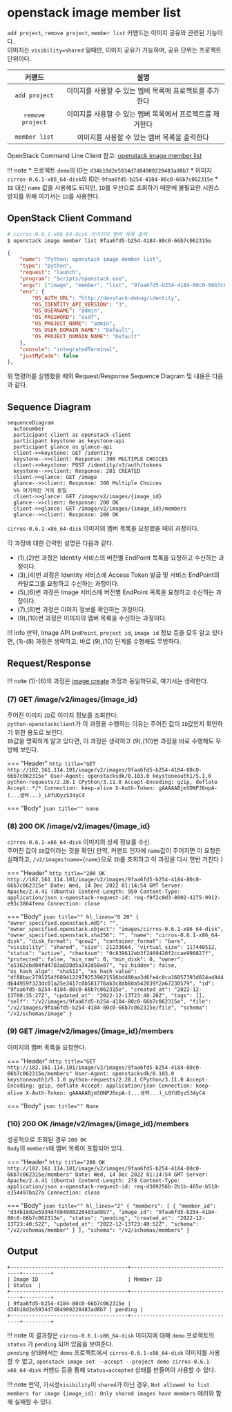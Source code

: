 # openstack image member list

`add project`, `remove project`, `member list` 커맨드는 이미지 공유와 관련된 기능이다.  
이미지는 `visibility=shared` 일때만, 이미지 공유가 가능하며, 공유 단위는 프로젝트 단위이다.  

| 커맨드 | 설명 |
| :---: | :----: |
| `add project` | 이미지를 사용할 수 있는 멤버 목록에 프로젝트를 추가한다 |
| `remove project` | 이미지를 사용할 수 있는 멤버 목록에서 프로젝트를 제거한다 |
| `member list` | 이미지를 사용할 수 있는 멤버 목록을 출력한다 |

OpenStack Command Line Client 참고: [openstack image member list](https://docs.openstack.org/python-openstackclient/zed/cli/command-objects/image-v2.html#image-member-list)

!!! note
    * 프로젝트 `demo`의 ID는 `d34b18d2e5934d7d84900220483ad8b7`
    * 이미지 `cirros-0.6.1-x86_64-disk`의 ID는 `9faa6fd5-b254-4184-80c0-66b7c062315e`
    * `ID` 대신 `name` 값을 사용해도 되지만, `ID`를 우선으로 조회하기 때문에 불필요한 시퀀스 방지를 위해 여기서는 `ID`를 사용한다.

## OpenStack Client Command

``` bash title="python3-openstackclient command"
# cirros-0.6.1-x86_64-disk 이미지의 멤버 목록 출력
$ openstack image member list 9faa6fd5-b254-4184-80c0-66b7c062315e
```

``` json title="configuration .vscode/launch.json"
{
    "name": "Python: openstack image member list",
    "type": "python",
    "request": "launch",
    "program": "Scripts/openstack.exe",
    "args": ["image", "member", "list", "9faa6fd5-b254-4184-80c0-66b7c062315e"],
    "env": {
        "OS_AUTH_URL": "http://devstack-debug/identity",
        "OS_IDENTITY_API_VERSION": "3",
        "OS_USERNAME": "admin",
        "OS_PASSWORD": "asdf",
        "OS_PROJECT_NAME": "admin",
        "OS_USER_DOMAIN_NAME": "Default",
        "OS_PROJECT_DOMAIN_NAME": "Default"
    },
    "console": "integratedTerminal",
    "justMyCode": false
},
```

위 명령어를 실행했을 때의 Request/Response Sequence Diagram 및 내용은 다음과 같다.

## Sequence Diagram

``` mermaid
sequenceDiagram
  autonumber
  participant client as openstack-client
  participant keystone as keystone-api
  participant glance as glance-api
  client->>keystone: GET /identity
  keystone-->>client: Response: 300 MULTIPLE CHOICES
  client->>keystone: POST /identity/v3/auth/tokens
  keystone-->>client: Response: 201 CREATED
  client->>glance: GET /image
  glance-->>client: Response: 300 Multiple Choices
  %% 여기까진 거의 동일
  client->>glance: GET /image/v2/images/{image_id}
  glance-->>client: Response: 200 OK
  client->>glance: GET /image/v2/images/{image_id}/members
  glance-->>client: Response: 200 OK
```

`cirros-0.6.1-x86_64-disk` 이미지의 멤버 목록을 요청했을 때의 과정이다.  

각 과정에 대한 간략한 설명은 다음과 같다.   

- (1),(2)번 과정은 Identity 서비스의 버전별 EndPoint 목록을 요청하고 수신하는 과정이다.  
- (3),(4)번 과정은 Identity 서비스에 Access Token 발급 및 서비스 EndPoint의 카탈로그를 요청하고 수신하는 과정이다.  
- (5),(6)번 과정은 Image 서비스에 버전별 EndPoint 목록을 요청하고 수신하는 과정이다.  
- (7),(8)번 과정은 이미지 정보를 확인하는 과정이다.  
- (9),(10)번 과정은 이미지의 멤버 목록을 수신하는 과정이다.  

!!! info
    만약, Image API `EndPoint`, `project id`, `image id` 정보 등을 모두 알고 있다면, (1)-(8) 과정은 생략하고, 바로 (9),(10) 단계를 수행해도 무방하다.

## Request/Response

!!! note
    (1)-(6)의 과정은 [image create](./create.md) 과정과 동일하므로, 여기서는 생략한다.

### (7) GET /image/v2/images/{image_id}

주어진 이미지 `ID`로 이미지 정보를 조회한다.  
`python-openstackclient`가 이 과정을 수행하는 이유는 주어진 값이 `ID`값인지 확인하기 위한 용도로 보인다.  
`ID`값을 명확하게 알고 있다면, 이 과정은 생략하고 (9),(10)번 과정을 바로 수행해도 무방해 보인다.  

=== "Header"
    ``` http title="GET http://182.161.114.101/image/v2/images/9faa6fd5-b254-4184-80c0-66b7c062315e"
    User-Agent: openstacksdk/0.103.0 keystoneauth1/5.1.0 python-requests/2.28.1 CPython/3.11.0
    Accept-Encoding: gzip, deflate
    Accept: */*
    Connection: keep-alive
    X-Auth-Token: gAAAAABjmSONPJ6npA-(...생략...)_L0fUOyzS34yC4
    ```
    
=== "Body"
    ``` json title=""
    none
    ```

### (8) 200 OK /image/v2/images/{image_id}

`cirros-0.6.1-x86_64-disk` 이미지의 상세 정보를 수신.  
주어진 값이 `ID`값이라는 것을 확인( 만약, 커맨드 인자에 `name`값이 주어지면 이 요청은 실패하고, `/v2/images?name={name}`으로 `ID`를 조회하고 이 과정을 다시 한번 거친다 )

=== "Header"
    ``` http title="200 OK http://182.161.114.101/image/v2/images/9faa6fd5-b254-4184-80c0-66b7c062315e"
    Date: Wed, 14 Dec 2022 01:14:54 GMT
    Server: Apache/2.4.41 (Ubuntu)
    Content-Length: 950
    Content-Type: application/json
    x-openstack-request-id: req-f9f2c0d3-8002-4275-9912-e93c3864feea
    Connection: close
    ```
    
=== "Body"
    ``` json title="" hl_lines="8 20"
    {
      "owner_specified.openstack.md5": "",
      "owner_specified.openstack.object": "images/cirros-0.6.1-x86_64-disk",
      "owner_specified.openstack.sha256": "",
      "name": "cirros-0.6.1-x86_64-disk",
      "disk_format": "qcow2",
      "container_format": "bare",
      "visibility": "shared",
      "size": 21233664,
      "virtual_size": 117440512,
      "status": "active",
      "checksum": "0c839612eb3f2469420f2ccae990827f",
      "protected": false,
      "min_ram": 0,
      "min_disk": 0,
      "owner": "a5362cbd04fd4783a038d5a342d58e87",
      "os_hidden": false,
      "os_hash_algo": "sha512",
      "os_hash_value": "df88bac2791254f68941229792539621516bd480aa3d6fe4c0ca16057393d024a4944d644959f323dc01a25e3417c0b581776ab3c8db8da542039f2a67230579",
      "id": "9faa6fd5-b254-4184-80c0-66b7c062315e",
      "created_at": "2022-12-13T08:35:27Z",
      "updated_at": "2022-12-13T23:40:26Z",
      "tags": [],
      "self": "/v2/images/9faa6fd5-b254-4184-80c0-66b7c062315e",
      "file": "/v2/images/9faa6fd5-b254-4184-80c0-66b7c062315e/file",
      "schema": "/v2/schemas/image"
    }
    ```

### (9) GET /image/v2/images/{image_id}/members

이미지의 멤버 목록을 요청한다.  

=== "Header"
    ``` http title="GET http://182.161.114.101/image/v2/images/9faa6fd5-b254-4184-80c0-66b7c062315e/members"
    User-Agent: openstacksdk/0.103.0 keystoneauth1/5.1.0 python-requests/2.28.1 CPython/3.11.0
    Accept-Encoding: gzip, deflate
    Accept: application/json
    Connection: keep-alive
    X-Auth-Token: gAAAAABjmSONPJ6npA-(...생략...)_L0fUOyzS34yC4
    ```
    
=== "Body"
    ``` json title=""
    None
    ```

### (10) 200 OK /image/v2/images/{image_id}/members

성공적으로 조회된 경우 `200 OK`  
`Body`의 `members`에 멤버 목록이 포함되어 있다.  

=== "Header"
    ``` http title="200 OK http://182.161.114.101/image/v2/images/9faa6fd5-b254-4184-80c0-66b7c062315e/members"
    Date: Wed, 14 Dec 2022 01:14:54 GMT
    Server: Apache/2.4.41 (Ubuntu)
    Content-Length: 278
    Content-Type: application/json
    x-openstack-request-id: req-d309256b-2b1b-465e-b510-e354497ba27a
    Connection: close
    ```
    
=== "Body"
    ``` json title="" hl_lines="2"
    {
      "members": [
          {
            "member_id": "d34b18d2e5934d7d84900220483ad8b7",
            "image_id": "9faa6fd5-b254-4184-80c0-66b7c062315e",
            "status": "pending",
            "created_at": "2022-12-13T23:40:52Z",
            "updated_at": "2022-12-13T23:40:52Z",
            "schema": "/v2/schemas/member"
          }
      ],
      "schema": "/v2/schemas/members"
    }
    ```

## Output

``` text title="openstack image member list 9faa6fd5-b254-4184-80c0-66b7c062315e"
+--------------------------------------+----------------------------------+---------+
| Image ID                             | Member ID                        | Status  |
+--------------------------------------+----------------------------------+---------+
| 9faa6fd5-b254-4184-80c0-66b7c062315e | d34b18d2e5934d7d84900220483ad8b7 | pending |
+--------------------------------------+----------------------------------+---------+
```

!!! note
    이 결과창은 `cirros-0.6.1-x86_64-disk` 이미지에 대해 `demo` 프로젝트의 `status` 가 `pending` 되어 있음을 보여준다.  
    `pending` 상태에서는 `demo` 프로젝트에서 `cirros-0.6.1-x86_64-disk` 이미지를 사용할 수 없고, `openstack image set --accept --project demo cirros-0.6.1-x86_64-disk` 커맨드 등을 통해 `Status=accepted` 상태를 만들어야 사용할 수 있다.  

!!! note
    만약, 가시성`visibility`이 `shared`가 아닌 경우, `Not allowed to list members for image {image_id}: Only shared images have members` 에러와 함께 실패할 수 있다.  